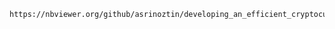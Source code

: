     https://nbviewer.org/github/asrinoztin/developing_an_efficient_cryptocurrency_trading_bot/blob/master/StrategyTests/tests.ipynb 
